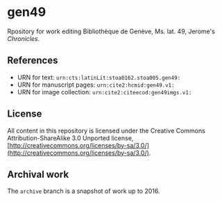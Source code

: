 # gen49


Rpository for work editing Bibliothèque de Genève, Ms. lat. 49, Jerome's *Chronicles*.

## References

- URN for text: `urn:cts:latinLit:stoa0162.stoa005.gen49:`
- URN for manuscript pages: `urn:cite2:hcmid:gen49.v1:`
- URN for image collection: `urn:cite2:citeecod:gen49imgs.v1:`


## License

All content in this repository is licensed under the Creative Commons Attribution-ShareAlike 3.0 Unported license, [http://creativecommons.org/licenses/by-sa/3.0/](http://creativecommons.org/licenses/by-sa/3.0/).


## Archival work

The `archive` branch is a snapshot of work up to 2016.